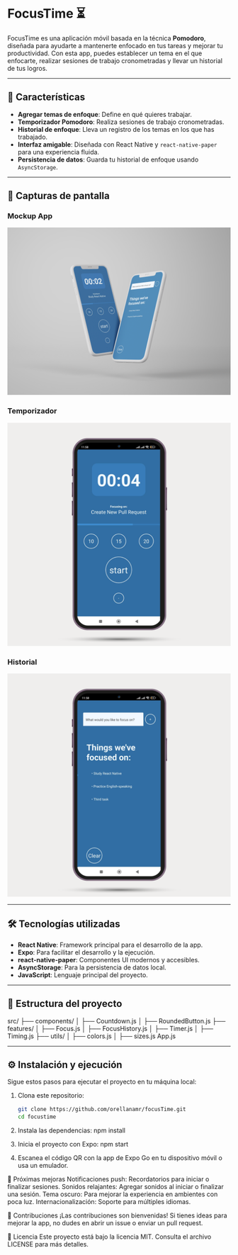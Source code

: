 # FocusTime ⏳

FocusTime es una aplicación móvil basada en la técnica **Pomodoro**, diseñada para ayudarte a mantenerte enfocado en tus tareas y mejorar tu productividad. Con esta app, puedes establecer un tema en el que enfocarte, realizar sesiones de trabajo cronometradas y llevar un historial de tus logros.

---

## 🚀 Características

- **Agregar temas de enfoque**: Define en qué quieres trabajar.
- **Temporizador Pomodoro**: Realiza sesiones de trabajo cronometradas.
- **Historial de enfoque**: Lleva un registro de los temas en los que has trabajado.
- **Interfaz amigable**: Diseñada con React Native y `react-native-paper` para una experiencia fluida.
- **Persistencia de datos**: Guarda tu historial de enfoque usando `AsyncStorage`.

---

## 📸 Capturas de pantalla

### Mockup App
![FocusTimeApp](./assets/FocusTimeApp.png)

### Temporizador
![FocusTime - Temporizador](./assets/FocusTime_Timer.png)

### Historial
![FocusTime - Historial](./assets/FocusTime_History.png)

---

## 🛠️ Tecnologías utilizadas

- **React Native**: Framework principal para el desarrollo de la app.
- **Expo**: Para facilitar el desarrollo y la ejecución.
- **react-native-paper**: Componentes UI modernos y accesibles.
- **AsyncStorage**: Para la persistencia de datos local.
- **JavaScript**: Lenguaje principal del proyecto.

---

## 📂 Estructura del proyecto
src/ ├── components/ │ ├── Countdown.js │ ├── RoundedButton.js ├── features/ │ ├── Focus.js │ ├── FocusHistory.js │ ├── Timer.js │ ├── Timing.js ├── utils/ │ ├── colors.js │ ├── sizes.js App.js


---

## ⚙️ Instalación y ejecución

Sigue estos pasos para ejecutar el proyecto en tu máquina local:

1. Clona este repositorio:
   ```bash
   git clone https://github.com/orellanamr/focusTime.git
   cd focustime

2. Instala las dependencias:
        npm install

3. Inicia el proyecto con Expo:
        npm start

4. Escanea el código QR con la app de Expo Go en tu dispositivo móvil o usa un emulador.

🌟 Próximas mejoras
Notificaciones push: Recordatorios para iniciar o finalizar sesiones.
Sonidos relajantes: Agregar sonidos al iniciar o finalizar una sesión.
Tema oscuro: Para mejorar la experiencia en ambientes con poca luz.
Internacionalización: Soporte para múltiples idiomas.

🤝 Contribuciones
¡Las contribuciones son bienvenidas! Si tienes ideas para mejorar la app, no dudes en abrir un issue o enviar un pull request.

📄 Licencia
Este proyecto está bajo la licencia MIT. Consulta el archivo LICENSE para más detalles.

